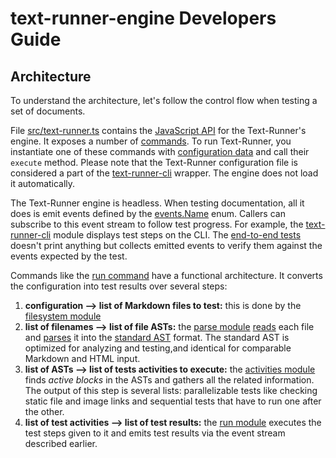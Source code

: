 # text-runner-engine Developers Guide

## Architecture

To understand the architecture, let's follow the control flow when testing a set
of documents.

File [src/text-runner.ts](src/text-runner.ts) contains the
[JavaScript API](src/text-runner.ts) for the Text-Runner's engine. It exposes a
number of [commands](src/commands/). To run Text-Runner, you instantiate one of
these commands with [configuration data](src/configuration/data.ts) and call
their `execute` method. Please note that the Text-Runner configuration file is
considered a part of the [text-runner-cli](../text-runner-cli) wrapper. The
engine does not load it automatically.

The Text-Runner engine is headless. When testing documentation, all it does is
emit events defined by the [events.Name](src/commands/index.ts) enum. Callers
can subscribe to this event stream to follow test progress. For example, the
[text-runner-cli](../text-runner-cli/) module displays test steps on the CLI.
The [end-to-end tests](../text-runner-features/) doesn't print anything but
collects emitted events to verify them against the events expected by the test.

Commands like the [run command](src/commands/run.ts) have a functional
architecture. It converts the configuration into test results over several
steps:

1. **configuration --> list of Markdown files to test:** this is done by the
   [filesystem module](src/filesystem)
1. **list of filenames --> list of file ASTs:** the [parse module](src/parsers)
   [reads](src/parsers/markdown/parse.ts) each file and
   [parses](src/parsers/markdown/md-parser.ts) it into the
   [standard AST](src/ast) format. The standard AST is optimized for analyzing
   and testing,and identical for comparable Markdown and HTML input.
1. **list of ASTs --> list of tests activities to execute:** the
   [activities module](src/activities) finds _active blocks_ in the ASTs and
   gathers all the related information. The output of this step is several
   lists: parallelizable tests like checking static file and image links and
   sequential tests that have to run one after the other.
1. **list of test activities --> list of test results:** the
   [run module](src/run) executes the test steps given to it and emits test
   results via the event stream described earlier.
